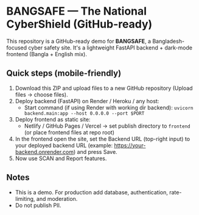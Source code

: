# BANGSAFE — The National CyberShield (GitHub-ready)

This repository is a GitHub-ready demo for **BANGSAFE**, a Bangladesh-focused cyber safety site.
It's a lightweight FastAPI backend + dark-mode frontend (Bangla + English mix).

## Quick steps (mobile-friendly)
1. Download this ZIP and upload files to a new GitHub repository (Upload files -> choose files).
2. Deploy backend (FastAPI) on Render / Heroku / any host:
   - Start command (if using Render with working dir backend): `uvicorn backend.main:app --host 0.0.0.0 --port $PORT`
3. Deploy frontend as static site:
   - Netlify / GitHub Pages / Vercel → set publish directory to `frontend` (or place frontend files at repo root)
4. In the frontend open the site, set the Backend URL (top-right input) to your deployed backend URL (example: https://your-backend.onrender.com) and press Save.
5. Now use SCAN and Report features.

## Notes
- This is a demo. For production add database, authentication, rate-limiting, and moderation.
- Do not publish PII.
